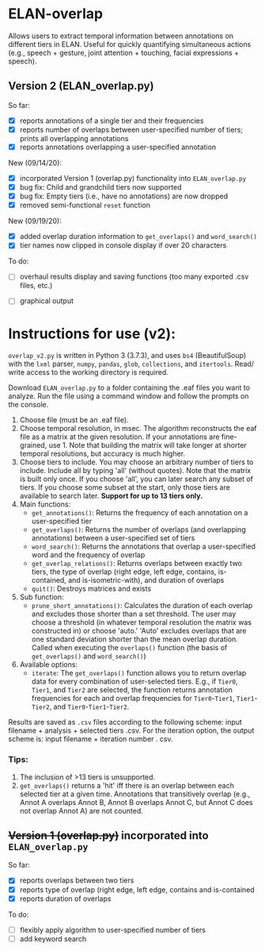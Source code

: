 # ELAN-overlap
Allows users to extract temporal information between annotations on different tiers in ELAN. Useful for quickly quantifying simultaneous actions (e.g., speech + gesture, joint attention + touching, facial expressions + speech).
  
## Version 2 (ELAN_overlap.py)
So far:
  - [x] reports annotations of a single tier and their frequencies
  - [x] reports number of overlaps between user-specified number of tiers; prints all overlapping annotations
  - [x] reports annotations overlapping a user-specified annotation
  
 New (09/14/20):
  - [x] incorporated Version 1 (overlap.py) functionality into `ELAN_overlap.py`
  - [x] bug fix: Child and grandchild tiers now supported
  - [x] bug fix: Empty tiers (i.e., have no annotations) are now dropped
  - [x] removed semi-functional `reset` function
  
 New (09/19/20):
   - [x] added overlap duration information to `get_overlaps()` and `word_search()`
   - [x] tier names now clipped in console display if over 20 characters

To do:
  - [ ] overhaul results display and saving functions (too many exported .csv files, etc.)
  - [ ] graphical output


# Instructions for use (v2):
`overlap_v2.py` is written in Python 3 (3.7.3), and uses `bs4` (BeautifulSoup) with the `lxml` parser, `numpy`, `pandas`, `glob`, `collections`, and `itertools`. Read/ write access to the working directory is required. 

Download `ELAN_overlap.py` to a folder containing the .eaf files you want to analyze. Run the file using a command window and follow the prompts on the console. 

1. Choose file (must be an .eaf file).
2. Choose temporal resolution, in msec. The algorithm reconstructs the eaf file as a matrix at the given resolution. If your annotations are fine-grained, use 1. Note that building the matrix will take longer at shorter temporal resolutions, but accuracy is much higher. 
3. Choose tiers to include. You may choose an arbitrary number of tiers to include. Include all by typing 'all' (without quotes). Note that the matrix is built only once. If you choose 'all', you can later search any subset of tiers. If you choose some subset at the start, only those tiers are available to search later. **Support for up to 13 tiers only.**
4. Main functions:
   - `get_annotations()`: Returns the frequency of each annotation on a user-specified tier
   - `get_overlaps()`: Returns the number of overlaps (and overlapping annotations) between a user-specified set of tiers
   - `word_search()`: Returns the annotations that overlap a user-specified word and the frequency of overlap
   - `get_overlap_relations()`: Returns overlaps between exactly two tiers, the type of overlap (right edge, left edge, contains, is-contained, and is-isometric-with), and duration of overlaps
   - `quit()`: Destroys matrices and exists
5. Sub function:
   - `prune_short_annotations()`: Calculates the duration of each overlap and excludes those shorter than a set threshold. The user may choose a threshold (in whatever temporal resolution the matrix was constructed in) or choose 'auto.' 'Auto' excludes overlaps that are one standard deviation shorter than the mean overlap duration. Called when executing the `overlaps()` function (the basis of `get_overlaps()` and `word_search()`)
6. Available options:
   - `iterate`: The `get_overlaps()` function allows you to return overlap data for every combination of user-selected tiers. E.g., if `Tier0`, `Tier1`, and `Tier2` are selected, the function returns annotation frequencies for each and overlap frequencies for `Tier0`-`Tier1`, `Tier1`-`Tier2`, and `Tier0`-`Tier1`-`Tier2`.
   
Results are saved as `.csv` files according to the following scheme: input filename + analysis + selected tiers .csv. For the iteration option, the output scheme is: input filename + iteration number . csv. 

### Tips:

1. The inclusion of >13 tiers is unsupported.
2. `get_overlaps()` returns a 'hit' iff there is an overlap between each selected tier at a given time. Annotations that transitively overlap (e.g., Annot A overlaps Annot B, Annot B overlaps Annot C, but Annot C does not overlap Annot A) are not counted. 

## ~~Version 1 (overlap.py)~~ incorporated into `ELAN_overlap.py`
So far:
  - [x] reports overlaps between two tiers
  - [x] reports type of overlap (right edge, left edge, contains and is-contained
  - [x] reports duration of overlaps
  
To do:
  - [ ] flexibly apply algorithm to user-specified number of tiers
  - [ ] add keyword search
